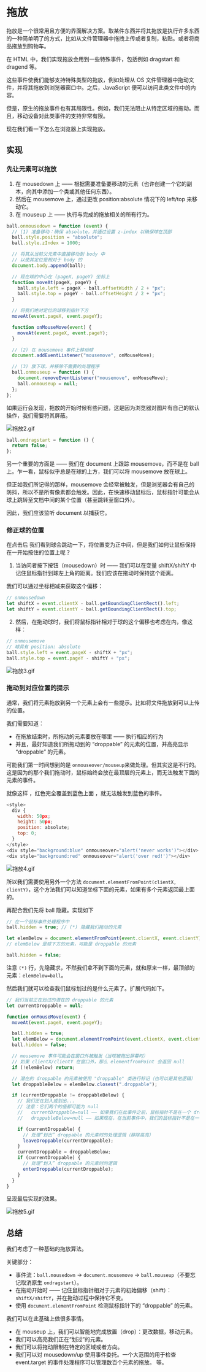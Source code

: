 # 拖放

拖放是一个很常用且方便的界面解决方案。取某件东西并将其拖放是执行许多东西的一种简单明了的方式，比如从文件管理器中拖拽上传或者复制，粘贴。或者将商品拖放到购物车。

在 HTML 中，我们实现拖放会用到一些特殊事件，包括例如 dragstart 和 dragend 等。

这些事件使我们能够支持特殊类型的拖放，例如处理从 OS 文件管理器中拖动文件，并将其拖放到浏览器窗口中。之后，JavaScript 便可以访问此类文件中的内容。

但是，原生的拖放事件也有其局限性。例如，我们无法阻止从特定区域的拖动。而且，移动设备对此类事件的支持非常有限。

现在我们看一下怎么在浏览器上实现拖放。

## 实现

### 先让元素可以拖放

1. 在 mousedown 上 —— 根据需要准备要移动的元素（也许创建一个它的副本，向其中添加一个类或其他任何东西）。
2. 然后在 mousemove 上，通过更改 position:absolute 情况下的 left/top 来移动它。
3. 在 mouseup 上 —— 执行与完成的拖放相关的所有行为。

```js
ball.onmousedown = function (event) {
  // (1) 准备移动：确保 absolute，并通过设置 z-index 以确保球在顶部
  ball.style.position = "absolute";
  ball.style.zIndex = 1000;

  // 将其从当前父元素中直接移动到 body 中
  // 以使其定位是相对于 body 的
  document.body.append(ball);

  // 现在球的中心在 (pageX, pageY) 坐标上
  function moveAt(pageX, pageY) {
    ball.style.left = pageX - ball.offsetWidth / 2 + "px";
    ball.style.top = pageY - ball.offsetHeight / 2 + "px";
  }

  // 将我们绝对定位的球移到指针下方
  moveAt(event.pageX, event.pageY);

  function onMouseMove(event) {
    moveAt(event.pageX, event.pageY);
  }

  // (2) 在 mousemove 事件上移动球
  document.addEventListener("mousemove", onMouseMove);

  // (3) 放下球，并移除不需要的处理程序
  ball.onmouseup = function () {
    document.removeEventListener("mousemove", onMouseMove);
    ball.onmouseup = null;
  };
};
```

如果运行会发现，拖放的开始时候有些问题，这是因为浏览器对图片有自己的默认操作，我们需要将其屏蔽。

![拖放2.gif](https://pub-a953275fa2c34c18b80fc1f84e3ea746.r2.dev/xiaowo/2023/08/2a67e0864606383018683cc2ed706e90.gif)
<!-- ![拖放2.gif](https://p1-juejin.byteimg.com/tos-cn-i-k3u1fbpfcp/38721882687a4d12995de15b4981cfcf~tplv-k3u1fbpfcp-watermark.image?) -->

```js
ball.ondragstart = function () {
  return false;
};
```

另一个重要的方面是 —— 我们在 document 上跟踪 mousemove，而不是在 ball 上。乍一看，鼠标似乎总是在球的上方，我们可以将 mousemove 放在球上。

但正如我们所记得的那样，mousemove 会经常被触发，但是浏览器会有自己的防抖，所以不是所有像素都会触发。因此，在快速移动鼠标后，鼠标指针可能会从球上跳转至文档中间的某个位置（甚至跳转至窗口外）。

因此，我们应该监听 document 以捕获它。

### 修正球的位置

在点击后 我们看到球会跳动一下，将位置变为正中间，但是我们如何让鼠标保持在一开始按住的位置上呢？

1. 当访问者按下按钮（mousedown）时 —— 我们可以在变量 shiftX/shiftY 中记住鼠标指针到球左上角的距离。我们应该在拖动时保持这个距离。

我们可以通过坐标相减来获取这个偏移：

```js
// onmousedown
let shiftX = event.clientX - ball.getBoundingClientRect().left;
let shiftY = event.clientY - ball.getBoundingClientRect().top;
```

2. 然后，在拖动球时，我们将鼠标指针相对于球的这个偏移也考虑在内，像这样：

```js
// onmousemove
// 球具有 position: absolute
ball.style.left = event.pageX - shiftX + "px";
ball.style.top = event.pageY - shiftY + "px";
```

![拖放3.gif](https://pub-a953275fa2c34c18b80fc1f84e3ea746.r2.dev/xiaowo/2023/08/2b72fc2795bfb02ec927a7c93c357d42.gif)
<!-- ![拖放3.gif](https://p9-juejin.byteimg.com/tos-cn-i-k3u1fbpfcp/2814f5b83d2d43f69572c6c50534e223~tplv-k3u1fbpfcp-watermark.image?) -->

### 拖动到对应位置的提示

通常，我们将元素拖放到另一个元素上会有一些提示。比如将文件拖放到可以上传的位置。

我们需要知道：

- 在拖放结束时，所拖动的元素要放在哪里 —— 执行相应的行为
- 并且，最好知道我们所拖动到的 “droppable” 的元素的位置，并高亮显示 “droppable” 的元素。

可能我们第一时间想到的是 `onmouseover/mouseup`来做处理。但其实这是不行的。这是因为的那个我们拖动时，鼠标始终会放在最顶层的元素上，而无法触发下面的元素的事件。

就像这样 ，红色完全覆盖到蓝色上面 ，就无法触发到蓝色的事件。

```js
<style>
  div {
    width: 50px;
    height: 50px;
    position: absolute;
    top: 0;
  }
</style>
<div style="background:blue" onmouseover="alert('never works')"></div>
<div style="background:red" onmouseover="alert('over red!')"></div>
```
![拖放4.gif](https://pub-a953275fa2c34c18b80fc1f84e3ea746.r2.dev/xiaowo/2023/08/5e0b7e1cf93f8832086eb0febd3d7fb9.gif)
<!-- ![拖放4.gif](https://p9-juejin.byteimg.com/tos-cn-i-k3u1fbpfcp/4d72924481014a9cb49777d753c4efd5~tplv-k3u1fbpfcp-watermark.image?) -->

所以我们需要使用另外一个方法 `document.elementFromPoint(clientX, clientY)`，这个方法我们可以知道坐标下面的元素，如果有多个元素返回最上面的。

再配合我们先将 ball 隐藏。实现如下

```js
// 在一个鼠标事件处理程序中
ball.hidden = true; // (*) 隐藏我们拖动的元素

let elemBelow = document.elementFromPoint(event.clientX, event.clientY);
// elemBelow 是球下方的元素，可能是 droppable 的元素

ball.hidden = false;
```

注意 `(*)` 行，先隐藏求，不然我们拿不到下面的元素，就和原来一样，最顶部的元素：`elemBelow=ball`。

然后我们就可以检查我们鼠标划过的是什么元素了。扩展代码如下。

```js
// 我们当前正在划过的潜在的 droppable 的元素
let currentDroppable = null;

function onMouseMove(event) {
  moveAt(event.pageX, event.pageY);

  ball.hidden = true;
  let elemBelow = document.elementFromPoint(event.clientX, event.clientY);
  ball.hidden = false;

  // mousemove 事件可能会在窗口外被触发（当球被拖出屏幕时）
  // 如果 clientX/clientY 在窗口外，那么 elementfromPoint 会返回 null
  if (!elemBelow) return;

  // 潜在的 droppable 的元素被使用 "droppable" 类进行标记（也可以是其他逻辑）
  let droppableBelow = elemBelow.closest(".droppable");

  if (currentDroppable != droppableBelow) {
    // 我们正在划入或划出...
    // 注意：它们两个的值都可能为 null
    //   currentDroppable=null —— 如果我们在此事件之前，鼠标指针不是在一个 droppable 的元素上（例如空白处）
    //   droppableBelow=null —— 如果现在，在当前事件中，我们的鼠标指针不是在一个 droppable 的元素上

    if (currentDroppable) {
      // 处理“划出” droppable 的元素时的处理逻辑（移除高亮）
      leaveDroppable(currentDroppable);
    }
    currentDroppable = droppableBelow;
    if (currentDroppable) {
      // 处理“划入” droppable 的元素时的逻辑
      enterDroppable(currentDroppable);
    }
  }
}
```

呈现最后实现的效果。

![拖放5.gif](https://pub-a953275fa2c34c18b80fc1f84e3ea746.r2.dev/xiaowo/2023/08/b2c47e6697d919fd3d37bc5f241cebb0.gif)
<!-- ![拖放5.gif](https://p6-juejin.byteimg.com/tos-cn-i-k3u1fbpfcp/cccba264f571472ebbada982bf502cb5~tplv-k3u1fbpfcp-watermark.image?) -->



## 总结

我们考虑了一种基础的拖放算法。

关键部分：

- 事件流：`ball.mousedown` → `document.mousemove` → `ball.mouseup`（不要忘记取消原生 `ondragstart`）。
- 在拖动开始时 —— 记住鼠标指针相对于元素的初始偏移（shift）：`shiftX/shiftY`，并在拖动过程中保持它不变。
- 使用 `document.elementFromPoint` 检测鼠标指针下的 “droppable” 的元素。

我们可以在此基础上做很多事情。

- 在 mouseup 上，我们可以智能地完成放置（drop）：更改数据，移动元素。
- 我们可以高亮我们正在“划过”的元素。
- 我们可以将拖动限制在特定的区域或者方向。
- 我们可以对 mousedown/up 使用事件委托。一个大范围的用于检查 event.target 的事件处理程序可以管理数百个元素的拖放。
等。
